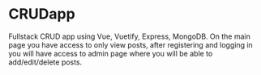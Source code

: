 # CRUDapp
Fullstack CRUD app using Vue, Vuetify, Express, MongoDB.
On the main page you have access to only view posts, after registering and logging in you will 
have access to admin page where you will be able to add/edit/delete posts. 
